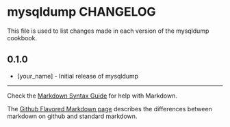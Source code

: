 mysqldump CHANGELOG
===================

This file is used to list changes made in each version of the mysqldump cookbook.

0.1.0
-----
- [your_name] - Initial release of mysqldump

- - -
Check the [Markdown Syntax Guide](http://daringfireball.net/projects/markdown/syntax) for help with Markdown.

The [Github Flavored Markdown page](http://github.github.com/github-flavored-markdown/) describes the differences between markdown on github and standard markdown.
